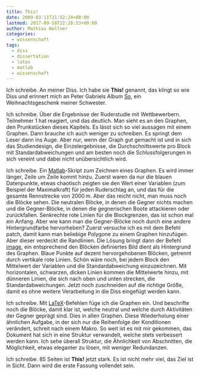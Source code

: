 ```yaml
---
title: This!
date: 2009-03-11T21:52:24+00:00
lastmod: 2017-09-18T22:28:53+00:00
author: Mathias Wellner
categories:
  - wissenschaft
tags:
  - diss
  - dissertation
  - latex
  - matlab
  - wissenschaft
---
```

Ich schreibe. An meiner Diss. Ich habe sie **This!** genannt, das klingt so wie Diss und erinnert mich an Peter Gabriels Album [So](http://petergabriel.com/discography/release/So/), ein Weihnachtsgeschenk meiner Schwester.
<!--more-->

Ich schreibe. Über die Ergebnisse der Ruderstudie mit Wettbewerbern. Teilnehmer 1 hat reagiert, und das deutlich. Man sieht es an den Graphen, den Prunkstücken dieses Kapitels. Es lässt sich so viel aussagen mit einem Graphen. Dann brauche ich auch weniger zu schreiben. Es springt dem Leser dann ins Auge. Aber nur, wenn der Graph gut gemacht ist und in sich das Studiendesign, die Einzelergebnisse, die Durchschnittswerte pro Block mit Standardabweichungen und am besten noch die Schlussfolgerungen in sich vereint und dabei nicht unübersichtlich wird.

Ich schreibe. Ein [Matlab](http://de.wikipedia.org/wiki/Matlab)-Skript zum Zeichnen eines Graphen. Es wird immer länger, Zeile um Zeile kommt hinzu. Zuerst waren da nur die blauen Datenpunkte, etwas chaotisch zeigten sie den Wert einer Variablen (zum Beispiel der Maximalkraft) für jeden Ruderschlag an, und das für die gesamte Rennstrecke von 2000&thinsp;m. Aber das reicht nicht, man muss noch die Blöcke sehen. Die neutralen Blöcke, in denen die Gegner nichts machen und die Gegner-Blöcke, in denen die gegnerischen Boote attackieren oder zurückfallen. Senkrechte rote Linien für die Blockgrenzen, das ist schon mal ein Anfang. Aber wie kann man die Gegner-Blöcke noch durch eine andere Hintergrundfarbe hervorheben? Zuerst versuche ich es mit dem Befehl patch, damit kann man beliebige Polygone zu einem Graphen hinzufügen. Aber dieser verdeckt die Randlinien. Die Lösung bringt dann der Befehl [image](http://www.mathworks.com/access/helpdesk/help/techdoc/ref/image.html), ein entsprechend den Blöcken definiertes Bild dient als Hintergrund des Graphen. Blaue Punkte auf dezent hervorgehobenen Blöcken, getrennt durch vertikale rote Linien. Schön wäre noch, bei jedem Block den Mittelwert der Variablen und die Standardabweichung einzuzeichnen. Mit horizontalen, schwarzen, dicken Linien kommen die Mittelwerte hinzu, mit dünneren Linien, die sich nach oben und unten strecken, die Standardabweichungen. Jetzt noch zuschneiden auf die richtige Größe, damit es ohne weitere Verarbeitung in die Diss eingefügt werden kann.

Ich schreibe. Mit [LaTeX](https://de.wikipedia.org/wiki/LaTeX)-Befehlen füge ich die Graphen ein. Und beschrifte noch die Blöcke, damit klar ist, welche neutral und welche durch Aktivitäten der Gegner geprägt sind. Dies in allen Graphen. Diese Wiederholung einer ähnlichen Aufgabe, in der sich nur die Reihenfolge der Konditionen verändert, schreit nach einem Makro. So weit ist es mit mir gekommen, das Dokument hat sich in eine Struktur verwandelt, welche stets verbessert werden kann. Ich sehe überall Struktur, die Ähnlichkeit von Abschnitten, die Möglichkeit, etwas eleganter zu lösen, mit weniger Redundanzen.

Ich schreibe. 85 Seiten ist **This!** jetzt stark. Es ist nicht mehr viel, das Ziel ist in Sicht. Dann wird die erste Fassung vollendet sein.